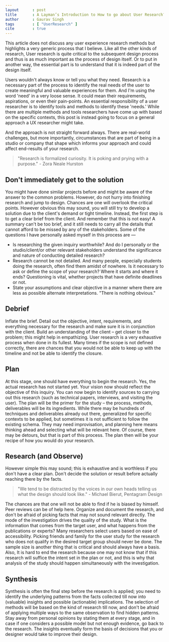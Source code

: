 ```yaml
---
layout      : post
title       : A Layman’s Introduction to How to go about User Research?
author      : Gaurav Singh
tags        : [ "UserResearch" ]
cite        : true
---
```


This article does not discuss any user experience research methods but highlights a very generic process that I believe. Like all the other kinds of research, User research is quite critical to the subsequent design process and thus is as much important as the process of design itself. Or to put in another way, the essential part is to understand that it is indeed part of the design itself.

Users wouldn't always know or tell you what they need. Research is a necessary part of the process to identify the real needs of the user to create meaningful and valuable experiences for them. And I'm using the word 'need' in a very loose sense. It could mean their requirements, aspirations, or even their pain-points. An essential responsibility of a user researcher is to identify tools and methods to identify these 'needs.' While there are multiple methods and tools researchers have come up with based on the specific contexts, this post is instead going to focus on a general approach a UX researcher might take.

And the approach is not straight forward always. There are real-world challenges, but more importantly, circumstances that are part of being in a studio or company that shape which informs your approach and could affect end-results of your research.

> "Research is formalized curiosity. It is poking and prying with a purpose." - Zora Neale Hurston

## Don't immediately get to the solution
You might have done similar projects before and might be aware of the answer to the common problems. However, do not hurry into finishing research and jump to design. Chances are one will overlook the critical points. However obvious this may sound, you will still try to develop a solution due to the client's demand or tight timeline. Instead, the first step is to get a clear brief from the client. And remember that this is not easy! A summary can't be too brief, and it still needs to carry all the details that cannot afford to be missed by any of the stakeholders. Some of the questions I have personally asked myself in this process are —
- Is researching the given inquiry worthwhile? And do I personally or the studio/client/or other relevant stakeholders understand the significance and nature of conducting detailed research?
- Research cannot be not detailed. And many people, especially students doing the research, often find them amidst of nowhere. Is it necessary to ask or define the scope of your research? Where it starts and where it ends? Questioning is vital, whether projects that have definite deadlines or not.
- State your assumptions and clear objective in a manner where there are less as possible alternate interpretations. "There is nothing obvious."

## Debrief
Inflate the brief. Detail out the objective, intent, requirements, and everything necessary for the research and make sure it is in conjunction with the client. Build an understanding of the client – get closer to the problem; this might help in empathizing. User research is a very exhaustive process when done in its fullest. Many times if the scope is not defined correctly, there are chances that you would not be able to keep up with the timeline and not be able to identify the closure.

## Plan
At this stage, one should have everything to begin the research. Yes, the actual research has not started yet. Your vision now should reflect the objective of this inquiry. You can now begin to identify sources to carrying out this research (such as technical papers, interviews, and visiting the user). The plan will be the primer for the study – the process, methods, deliverables will be its ingredients. While there may be hundreds of techniques and deliverables already out there, generalized for specific contexts to be applied, but sometimes it is not sufficient to follow the existing schema. They may need improvisation, and planning here means thinking ahead and selecting what will be relevant here. Of course, there may be detours, but that is part of this process. The plan then will be your recipe of how you would do your research.

## Research (and Observe)
However simple this may sound; this is exhaustive and is worthless if you don't have a clear plan. Don't decide the solution or result before actually reaching there by the facts.

> "We tend to be distracted by the voices in our own heads telling us what the design should look like." - Michael Bierut, Pentagram Design

The chances are that one will not be able to find if he is biased by himself. Peer reviews can be of help here. Organize and document the research, and don't be afraid of picking facts that may not sound relevant directly. The mode of the investigation drives the quality of the study. What is the information that comes from the target user, and what happens from the publications or experts? Many researchers select users based on ease of accessibility. Picking friends and family for the user study for the research who does not qualify in the desired target group should never be done. The sample size is another thing that is critical and should always have a basis. Also, It is hard to end the research because one may not know that if this research will suffice the intent set in the plan or not, and this is why that analysis of the study should happen simultaneously with the investigation.

## Synthesis
Synthesis is often the final step before the research is applied; you need to identify the underlying patterns from the facts collected till now into (valuable) insights and possible (actionable) implications. The selection of methods will be based on the kind of research till now, and don't be afraid of applying multiple ways to the same observation to find hidden patterns. Stay away from personal opinions by stating them at every stage, and in case if one considers a possible model but not enough evidence, go back to the research. The insights eventually form the basis of decisions that you or designer would take to improve their design.